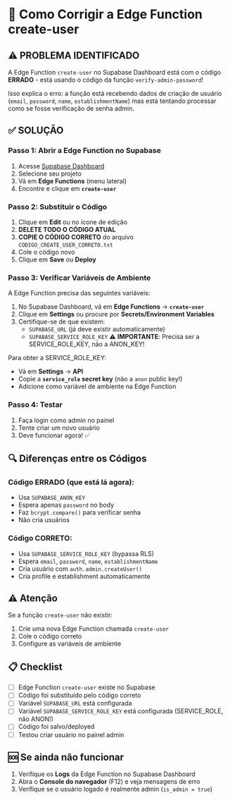 # 🔧 Como Corrigir a Edge Function create-user

## ⚠️ PROBLEMA IDENTIFICADO

A Edge Function `create-user` no Supabase Dashboard está com o código **ERRADO** - está usando o código da função `verify-admin-password`!

Isso explica o erro: a função está recebendo dados de criação de usuário (`email`, `password`, `name`, `establishmentName`) mas está tentando processar como se fosse verificação de senha admin.

## ✅ SOLUÇÃO

### Passo 1: Abrir a Edge Function no Supabase

1. Acesse [Supabase Dashboard](https://supabase.com/dashboard)
2. Selecione seu projeto
3. Vá em **Edge Functions** (menu lateral)
4. Encontre e clique em **`create-user`**

### Passo 2: Substituir o Código

1. Clique em **Edit** ou no ícone de edição
2. **DELETE TODO O CÓDIGO ATUAL**
3. **COPIE O CÓDIGO CORRETO** do arquivo `CODIGO_CREATE_USER_CORRETO.txt`
4. Cole o código novo
5. Clique em **Save** ou **Deploy**

### Passo 3: Verificar Variáveis de Ambiente

A Edge Function precisa das seguintes variáveis:

1. No Supabase Dashboard, vá em **Edge Functions** → **`create-user`**
2. Clique em **Settings** ou procure por **Secrets/Environment Variables**
3. Certifique-se de que existem:
   - `SUPABASE_URL` (já deve existir automaticamente)
   - `SUPABASE_SERVICE_ROLE_KEY` ⚠️ **IMPORTANTE**: Precisa ser a SERVICE_ROLE_KEY, não a ANON_KEY!

Para obter a SERVICE_ROLE_KEY:
- Vá em **Settings** → **API**
- Copie a **`service_role` secret key** (não a `anon` public key!)
- Adicione como variável de ambiente na Edge Function

### Passo 4: Testar

1. Faça login como admin no painel
2. Tente criar um novo usuário
3. Deve funcionar agora! ✅

## 🔍 Diferenças entre os Códigos

### Código ERRADO (que está lá agora):
- Usa `SUPABASE_ANON_KEY` 
- Espera apenas `password` no body
- Faz `bcrypt.compare()` para verificar senha
- Não cria usuários

### Código CORRETO:
- Usa `SUPABASE_SERVICE_ROLE_KEY` (bypassa RLS)
- Espera `email`, `password`, `name`, `establishmentName`
- Cria usuário com `auth.admin.createUser()`
- Cria profile e establishment automaticamente

## ⚠️ Atenção

Se a função `create-user` não existir:
1. Crie uma nova Edge Function chamada `create-user`
2. Cole o código correto
3. Configure as variáveis de ambiente

## 📋 Checklist

- [ ] Edge Function `create-user` existe no Supabase
- [ ] Código foi substituído pelo código correto
- [ ] Variável `SUPABASE_URL` está configurada
- [ ] Variável `SUPABASE_SERVICE_ROLE_KEY` está configurada (SERVICE_ROLE, não ANON!)
- [ ] Código foi salvo/deployed
- [ ] Testou criar usuário no painel admin

## 🆘 Se ainda não funcionar

1. Verifique os **Logs** da Edge Function no Supabase Dashboard
2. Abra o **Console do navegador** (F12) e veja mensagens de erro
3. Verifique se o usuário logado é realmente admin (`is_admin = true`)





